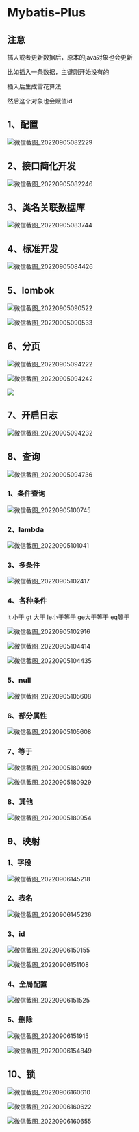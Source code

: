 # Mybatis-Plus

## 注意

插入或者更新数据后，原本的java对象也会更新

比如插入一条数据，主键刚开始没有的

插入后生成雪花算法

然后这个对象也会赋值id

## 1、配置

![微信截图_20220905082229](https://gitee.com/hongshenghyj/typora/raw/master/img/%E5%BE%AE%E4%BF%A1%E6%88%AA%E5%9B%BE_20220905082229.png)



## 2、接口简化开发

![微信截图_20220905082246](https://gitee.com/hongshenghyj/typora/raw/master/img/%E5%BE%AE%E4%BF%A1%E6%88%AA%E5%9B%BE_20220905082246.png)



## 3、类名关联数据库

![微信截图_20220905083744](https://gitee.com/hongshenghyj/typora/raw/master/img/%E5%BE%AE%E4%BF%A1%E6%88%AA%E5%9B%BE_20220905083744.png)



## 4、标准开发

![微信截图_20220905084426](https://gitee.com/hongshenghyj/typora/raw/master/img/%E5%BE%AE%E4%BF%A1%E6%88%AA%E5%9B%BE_20220905084426.png)



## 5、lombok

![微信截图_20220905090522](https://gitee.com/hongshenghyj/typora/raw/master/img/%E5%BE%AE%E4%BF%A1%E6%88%AA%E5%9B%BE_20220905090522.png)

![微信截图_20220905090533](https://gitee.com/hongshenghyj/typora/raw/master/img/%E5%BE%AE%E4%BF%A1%E6%88%AA%E5%9B%BE_20220905090533.png)





## 6、分页

![微信截图_20220905094222](https://gitee.com/hongshenghyj/typora/raw/master/img/%E5%BE%AE%E4%BF%A1%E6%88%AA%E5%9B%BE_20220905094222.png)



![微信截图_20220905094242](https://gitee.com/hongshenghyj/typora/raw/master/img/%E5%BE%AE%E4%BF%A1%E6%88%AA%E5%9B%BE_20220905094242.png)



![](https://gitee.com/hongshenghyj/typora/raw/master/img/%E5%BE%AE%E4%BF%A1%E6%88%AA%E5%9B%BE_20221002173314.png)



## 7、开启日志

![微信截图_20220905094232](https://gitee.com/hongshenghyj/typora/raw/master/img/%E5%BE%AE%E4%BF%A1%E6%88%AA%E5%9B%BE_20220905094232.png)



## 8、查询

![微信截图_20220905094736](https://gitee.com/hongshenghyj/typora/raw/master/img/%E5%BE%AE%E4%BF%A1%E6%88%AA%E5%9B%BE_20220905094736.png)



### 1、条件查询

![微信截图_20220905100745](https://gitee.com/hongshenghyj/typora/raw/master/img/%E5%BE%AE%E4%BF%A1%E6%88%AA%E5%9B%BE_20220905100745.png)



### 2、lambda

![微信截图_20220905101041](https://gitee.com/hongshenghyj/typora/raw/master/img/%E5%BE%AE%E4%BF%A1%E6%88%AA%E5%9B%BE_20220905101041.png)



### 3、多条件

![微信截图_20220905102417](https://gitee.com/hongshenghyj/typora/raw/master/img/%E5%BE%AE%E4%BF%A1%E6%88%AA%E5%9B%BE_20220905102417.png)



### **4、各种条件**

lt  小于   gt 大于   le小于等于  ge大于等于  eq等于

![微信截图_20220905102916](https://gitee.com/hongshenghyj/typora/raw/master/img/%E5%BE%AE%E4%BF%A1%E6%88%AA%E5%9B%BE_20220905102916.png)



![微信截图_20220905104414](https://gitee.com/hongshenghyj/typora/raw/master/img/%E5%BE%AE%E4%BF%A1%E6%88%AA%E5%9B%BE_20220905104414.png)



![微信截图_20220905104435](https://gitee.com/hongshenghyj/typora/raw/master/img/%E5%BE%AE%E4%BF%A1%E6%88%AA%E5%9B%BE_20220905104435.png)



### 5、null

![微信截图_20220905105608](https://gitee.com/hongshenghyj/typora/raw/master/img/%E5%BE%AE%E4%BF%A1%E6%88%AA%E5%9B%BE_20220905105608.png)



### 6、部分属性

![微信截图_20220905105608](C:\Users\waili\Desktop\usual\微信截图\mybatis-plus\微信截图_20220905105608.png)



### 7、等于

![微信截图_20220905180409](https://gitee.com/hongshenghyj/typora/raw/master/img/%E5%BE%AE%E4%BF%A1%E6%88%AA%E5%9B%BE_20220905180409.png)





![微信截图_20220905180929](https://gitee.com/hongshenghyj/typora/raw/master/img/%E5%BE%AE%E4%BF%A1%E6%88%AA%E5%9B%BE_20220905180929.png)



### 8、其他

![微信截图_20220905180954](https://gitee.com/hongshenghyj/typora/raw/master/img/%E5%BE%AE%E4%BF%A1%E6%88%AA%E5%9B%BE_20220905180954.png)





## 9、映射

### 1、字段

![微信截图_20220906145218](https://gitee.com/hongshenghyj/typora/raw/master/img/%E5%BE%AE%E4%BF%A1%E6%88%AA%E5%9B%BE_20220906145218.png)



### 2、表名

![微信截图_20220906145236](https://gitee.com/hongshenghyj/typora/raw/master/img/%E5%BE%AE%E4%BF%A1%E6%88%AA%E5%9B%BE_20220906145236.png)



### 3、id

![微信截图_20220906150155](https://gitee.com/hongshenghyj/typora/raw/master/img/%E5%BE%AE%E4%BF%A1%E6%88%AA%E5%9B%BE_20220906150155.png)

![微信截图_20220906151108](https://gitee.com/hongshenghyj/typora/raw/master/img/%E5%BE%AE%E4%BF%A1%E6%88%AA%E5%9B%BE_20220906151108.png)



### 4、全局配置

![微信截图_20220906151525](https://gitee.com/hongshenghyj/typora/raw/master/img/%E5%BE%AE%E4%BF%A1%E6%88%AA%E5%9B%BE_20220906151525.png)



### 5、删除

![微信截图_20220906151915](https://gitee.com/hongshenghyj/typora/raw/master/img/%E5%BE%AE%E4%BF%A1%E6%88%AA%E5%9B%BE_20220906151915.png)



![微信截图_20220906154849](https://gitee.com/hongshenghyj/typora/raw/master/img/%E5%BE%AE%E4%BF%A1%E6%88%AA%E5%9B%BE_20220906154849.png)



## 10、锁

![微信截图_20220906160610](https://gitee.com/hongshenghyj/typora/raw/master/img/%E5%BE%AE%E4%BF%A1%E6%88%AA%E5%9B%BE_20220906160610.png)

![微信截图_20220906160622](https://gitee.com/hongshenghyj/typora/raw/master/img/%E5%BE%AE%E4%BF%A1%E6%88%AA%E5%9B%BE_20220906160622.png)



![微信截图_20220906160655](https://gitee.com/hongshenghyj/typora/raw/master/img/%E5%BE%AE%E4%BF%A1%E6%88%AA%E5%9B%BE_20220906160655.png)
